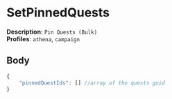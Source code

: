 # SetPinnedQuests

**Description**: `Pin Quests (Bulk)` \
**Profiles**: `athena`, `campaign`

## Body
```js
{
    "pinnedQuestIds": [] //array of the quests guid
}
```
